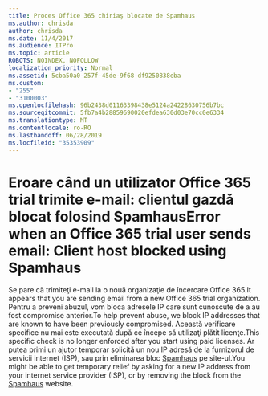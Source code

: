 ```yaml
---
title: Proces Office 365 chiriaş blocate de Spamhaus
ms.author: chrisda
author: chrisda
ms.date: 11/4/2017
ms.audience: ITPro
ms.topic: article
ROBOTS: NOINDEX, NOFOLLOW
localization_priority: Normal
ms.assetid: 5cba50a0-257f-45de-9f68-df9250838eba
ms.custom:
- "255"
- "3100003"
ms.openlocfilehash: 96b2438d01163398438e5124a24228630756b7bc
ms.sourcegitcommit: 5fb7a4b28859690020efdea630d03e70cc0e6334
ms.translationtype: MT
ms.contentlocale: ro-RO
ms.lasthandoff: 06/28/2019
ms.locfileid: "35353909"
---
```

# <a name="error-when-an-office-365-trial-user-sends-email-client-host-blocked-using-spamhaus"></a><span data-ttu-id="bce71-102">Eroare când un utilizator Office 365 trial trimite e-mail: clientul gazdă blocat folosind Spamhaus</span><span class="sxs-lookup"><span data-stu-id="bce71-102">Error when an Office 365 trial user sends email: Client host blocked using Spamhaus</span></span>

<span data-ttu-id="bce71-103">Se pare că trimiteţi e-mail la o nouă organizaţie de încercare Office 365.</span><span class="sxs-lookup"><span data-stu-id="bce71-103">It appears that you are sending email from a new Office 365 trial organization.</span></span> <span data-ttu-id="bce71-104">Pentru a preveni abuzul, vom bloca adresele IP care sunt cunoscute de a au fost compromise anterior.</span><span class="sxs-lookup"><span data-stu-id="bce71-104">To help prevent abuse, we block IP addresses that are known to have been previously compromised.</span></span> <span data-ttu-id="bce71-105">Această verificare specifice nu mai este executată după ce începe să utilizaţi plătit licenţe.</span><span class="sxs-lookup"><span data-stu-id="bce71-105">This specific check is no longer enforced after you start using paid licenses.</span></span> <span data-ttu-id="bce71-106">Ar putea primi un ajutor temporar solicită un nou IP adresă de la furnizorul de servicii internet (ISP), sau prin eliminarea bloc [Spamhaus](https://go.microsoft.com/fwlink/p/?linkid=123245) pe site-ul.</span><span class="sxs-lookup"><span data-stu-id="bce71-106">You might be able to get temporary relief by asking for a new IP address from your internet service provider (ISP), or by removing the block from the [Spamhaus](https://go.microsoft.com/fwlink/p/?linkid=123245) website.</span></span>
